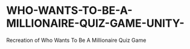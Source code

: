 # WHO-WANTS-TO-BE-A-MILLIONAIRE-QUIZ-GAME-UNITY-
Recreation of Who Wants To Be A Millionaire Quiz Game
